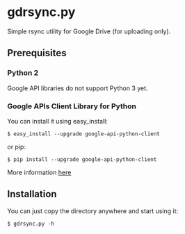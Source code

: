 # gdrsync.py

Simple rsync utility for Google Drive (for uploading only).

## Prerequisites

### Python 2

Google API libraries do not support Python 3 yet.

### Google APIs Client Library for Python

You can install it using easy_install:

    $ easy_install --upgrade google-api-python-client

or pip:

    $ pip install --upgrade google-api-python-client

More information [here](https://developers.google.com/api-client-library/python/start/installation)

## Installation

You can just copy the directory anywhere and start using it:

    $ gdrsync.py -h

